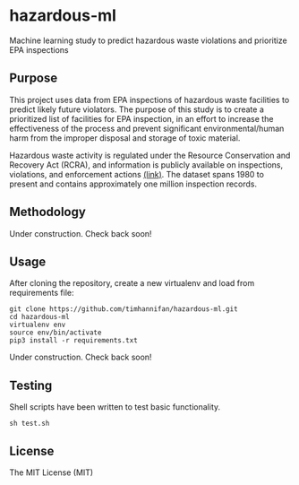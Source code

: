 # hazardous-ml
Machine learning study to predict hazardous waste violations and prioritize EPA inspections

## Purpose
This project uses data from EPA inspections of hazardous waste facilities to predict likely future violators. The purpose of this study is to create a prioritized list of facilities for EPA inspection, in an effort to increase the effectiveness of the process and prevent significant environmental/human harm from the improper disposal and storage of toxic material.

Hazardous waste activity is regulated under the Resource Conservation and Recovery Act (RCRA), and information is publicly available on inspections, violations, and enforcement actions [(link)](https://echo.epa.gov/tools/data-downloads/rcrainfo-download-summary#download_files). The dataset spans 1980 to present and contains approximately one million inspection records.

## Methodology
Under construction. Check back soon!

## Usage
After cloning the repository, create a new virtualenv and load from requirements file:
```
git clone https://github.com/timhannifan/hazardous-ml.git
cd hazardous-ml
virtualenv env
source env/bin/activate
pip3 install -r requirements.txt
```

Under construction. Check back soon!

## Testing
Shell scripts have been written to test basic functionality.
```
sh test.sh
```
## License
The MIT License (MIT)
